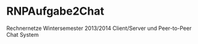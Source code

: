 RNPAufgabe2Chat
===============

Rechnernetze Wintersemester 2013/2014 Client/Server und Peer-to-Peer Chat System
